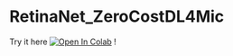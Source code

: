 # RetinaNet_ZeroCostDL4Mic
Try it here
[![Open In Colab](https://colab.research.google.com/assets/colab-badge.svg)](https://colab.research.google.com/github/ErlantzCalvo/RetinaNet_ZeroCostDL4Mic/blob/main/RetinaNet_ZeroCostDL4Mic.ipynb) !
